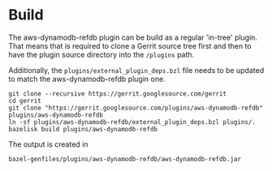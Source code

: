 # Build

The aws-dynamodb-refdb plugin can be build as a regular 'in-tree' plugin. That means
that is required to clone a Gerrit source tree first and then to have the plugin
source directory into the `/plugins` path.

Additionally, the `plugins/external_plugin_deps.bzl` file needs to be updated to
match the aws-dynamodb-refdb plugin one.

```shell script
git clone --recursive https://gerrit.googlesource.com/gerrit
cd gerrit
git clone "https://gerrit.googlesource.com/plugins/aws-dynamodb-refdb" plugins/aws-dynamodb-refdb
ln -sf plugins/aws-dynamodb-refdb/external_plugin_deps.bzl plugins/.
bazelisk build plugins/aws-dynamodb-refdb
```

The output is created in

```
bazel-genfiles/plugins/aws-dynamodb-refdb/aws-dynamodb-refdb.jar
```